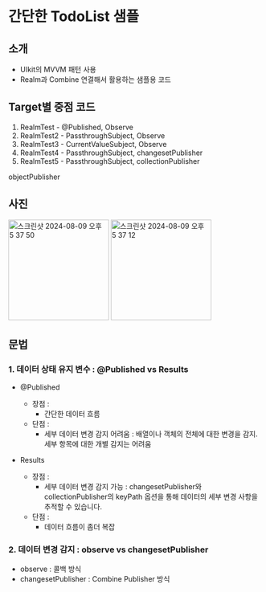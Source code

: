 # 간단한 TodoList 샘플

## 소개
- UIkit의 MVVM 패턴 사용
- Realm과 Combine 연결해서 활용하는 샘플용 코드

## Target별 중점 코드
1. RealmTest - @Published, Observe
2. RealmTest2 - PassthroughSubject, Observe
3. RealmTest3 - CurrentValueSubject, Observe
4. RealmTest4 - PassthroughSubject, changesetPublisher
5. RealmTest5 - PassthroughSubject, collectionPublisher

objectPublisher


## 사진

<p>
<img height="200" alt="스크린샷 2024-08-09 오후 5 37 50" src="https://github.com/user-attachments/assets/7b98302d-0e36-40c5-8cd3-ae2498f792bf">
<img height="200" alt="스크린샷 2024-08-09 오후 5 37 12" src="https://github.com/user-attachments/assets/fee4bd34-75ca-4ab6-a967-6c0d44e28939">
</p>


## 문법

### 1. 데이터 상태 유지 변수 : @Published vs Results<T>

- @Published
  - 장점 :
    - 간단한 데이터 흐름
  - 단점 :
    - 세부 데이터 변경 감지 어려움 : 배열이나 객체의 전체에 대한 변경을 감지. 세부 항목에 대한 개별 감지는 어려움
  
- Results<T>
  - 장점 :
    - 세부 데이터 변경 감지 가능 : changesetPublisher와 collectionPublisher의 keyPath 옵션을 통해 데이터의 세부 변경 사항을 추적할 수 있습니다.
  - 단점 :
    - 데이터 흐름이 좀더 복잡


### 2. 데이터 변경 감지 : observe vs changesetPublisher

- observe : 콜백 방식
- changesetPublisher : Combine Publisher 방식

